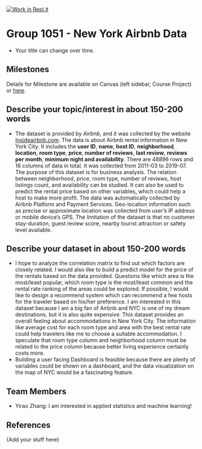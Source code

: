 [![Work in Repl.it](https://classroom.github.com/assets/work-in-replit-14baed9a392b3a25080506f3b7b6d57f295ec2978f6f33ec97e36a161684cbe9.svg)](https://classroom.github.com/online_ide?assignment_repo_id=363290&assignment_repo_type=GroupAssignmentRepo)
# Group 1051 - New York Airbnb Data

- Your title can change over time.

## Milestones

Details for Milestone are available on Canvas (left sidebar, Course Project) or [here](https://firas.moosvi.com/courses/data301/project/milestone01.html).

## Describe your topic/interest in about 150-200 words

- The dataset is provided by *Airbnb*, and it was collected by the website [Insideairbnb.com](http://insideairbnb.com/). The data is about Airbnb rental information in New York City. It includes the **user ID**, **name**, **host ID**, **neighborhood**, **location**, **room type**, **price**, **number of reviews**, **last review**, **reviews per month**, **minimum night and availability**. There are 48896 rows and 16 columns of data in total. It was collected from 2011-03 to 2019-07. The purpose of this dataset is for business analysis. The relation between neighborhood, price, room type, number of reviews, host listings count, and availability can be studied. It can also be used to predict the rental price based on other variables, which could help a host to make more profit. The data was automatically collected by Airbnb Platform and Payment Services. Geo-location information such as precise or approximate location was collected from user’s IP address or mobile device’s GPS. The limitation of the dataset is that no customer stay-duration, guest review score, nearby tourist attraction or safety level available.

## Describe your dataset in about 150-200 words

- I hope to analyze the correlation matrix to find out which factors are closely related. I would also like to build a predict model for the price of the rentals based on the data provided. Questions like which area is the most/least popular, which room type is the most/least common and the rental rate ranking of the areas could be explored.  If possible, I would like to design a recommend system which can recommend a few hosts for the traveler based on his/her preference. I am interested in this dataset because I am a big fan of Airbnb and NYC is one of my dream destinations, but it is also quite expensive. This dataset provides an overall feeling about accommodations in New York City. The information like average cost for each room type and area with the best rental rate could help travelers like me to choose a suitable accommodation. I speculate that room type column and neighborhood column must be related to the price column because better living experience certainly costs more. 
- Building a user facing Dashboard is feasible because there are plenty of variables could be shown on a dashboard, and the data visualization on the map of NYC would be a fascinating feature.


## Team Members

- Yirao Zhang: I am interested in applied statistics and machine learning!


## References

{Add your stuff here}
